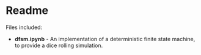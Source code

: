 # Readme

Files included:

* **dfsm.ipynb** - An implementation of a deterministic finite state machine, to provide a dice rolling simulation.

